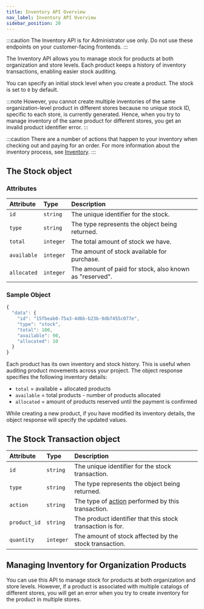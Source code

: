 ```yaml
---
title: Inventory API Overview
nav_label: Inventory API Overview
sidebar_position: 20
---
```


:::caution
The Inventory API is for Administrator use only. Do not use these endpoints on your customer-facing frontends.
:::

The Inventory API allows you to manage stock for products at both organization and store levels. Each product keeps a history of inventory transactions, enabling easier stock auditing.

You can specify an initial stock level when you create a product. The stock is set to `0` by default.

:::note
However, you cannot create multiple inventories of the same organization-level product in different stores because no unique stock ID, specific to each store, is currently generated. Hence, when you try to manage inventory of the same product for different stores, you get an invalid product identifier error. 
:::

:::caution
There are a number of actions that happen to your inventory when checking out and paying for an order. For more information about the inventory process, see [Inventory](/docs/pxm/inventories/inventory.mdxx).
:::

## The Stock object

### Attributes

| Attribute | Type | Description |
| :--- | :--- | :--- |
| `id` | `string` | The unique identifier for the stock. |
| `type` | `string` | The type represents the object being returned. |
| `total` | `integer` | The total amount of stock we have. |
| `available` | `integer` | The amount of stock available for purchase. |
| `allocated` | `integer` | The amount of paid for stock, also known as "reserved". |

### Sample Object

```javascript
{
  "data": {
    "id": "15fbeab0-75a3-4d6b-b23b-9db7455c077e",
    "type": "stock",
    "total": 100,
    "available": 90,
    "allocated": 10
  }
}
```

Each product has its own inventory and stock history. This is useful when auditing product movements across your project. The object response specifies the following inventory details:

- `total` = available + allocated products
- `available` = total products - number of products allocated
- `allocated` = amount of products reserved until the payment is confirmed

While creating a new product, if you have modified its inventory details, the object response will specify the updated values.

## The Stock Transaction object

| Attribute | Type | Description |
| :--- | :--- | :--- |
| `id` | `string` | The unique identifier for the stock transaction. |
| `type` | `string` | The type represents the object being returned. |
| `action` | `string` | The type of [action](/docs/pxm/inventories/update-inventory#action-types) performed by this transaction. |
| `product_id` | `string` | The product identifier that this stock transaction is for. |
| `quantity` | `integer` | The amount of stock affected by the stock transaction. |

## Managing Inventory for Organization Products

You can use this API to manage stock for products at both organization and store levels. However, if a product is associated with multiple catalogs of different stores, you will get an error when you try to create inventory for the product in multiple stores.
